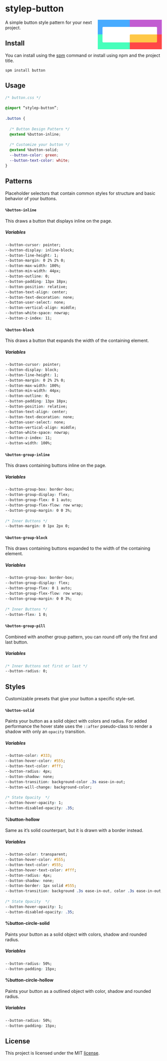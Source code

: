 # stylep-button

<img src=giticon.png title=stylep-button align=right height=95>

A simple button style pattern for your next project.

## Install
You can install using the [spm](https://github.com/stylep/stylep) command or install using npm and the project title.

``` shell
spm install button
```

## Usage
``` css
/* button.css */

@import “stylep-button”;

.button {

  /* Button Design Pattern */
  @extend %button-inline;

  /* Customize your button */
  @extend %button-solid;
  --button-color: green;
  --button-text-color: white;
}
```

## Patterns
Placeholder selectors that contain common styles for structure and basic behavior of your buttons.

#### `%button-inline`
This draws a button that displays inline on the page.

##### Variables

```css
--button-cursor: pointer;
--button-display: inline-block;
--button-line-height: 1;
--button-margin: 0 2% 2% 0;
--button-max-width: 100%;
--button-min-width: 44px;
--button-outline: 0;
--button-padding: 13px 18px;
--button-position: relative;
--button-text-align: center;
--button-text-decoration: none;
--button-user-select: none;
--button-vertical-align: middle;
--button-white-space: nowrap;
--button-z-index: 11;
```

#### `%button-block`
This draws a button that expands the width of the containing element.

##### Variables

```css
--button-cursor: pointer;
--button-display: block;
--button-line-height: 1;
--button-margin: 0 2% 2% 0;
--button-max-width: 100%;
--button-min-width: 44px;
--button-outline: 0;
--button-padding: 13px 18px;
--button-position: relative;
--button-text-align: center;
--button-text-decoration: none;
--button-user-select: none;
--button-vertical-align: middle;
--button-white-space: nowrap;
--button-z-index: 11;
--button-width: 100%;
```

#### `%button-group-inline`
This draws containing buttons inline on the page.

##### Variables

```css
--button-group-box: border-box;
--button-group-display: flex;
--button-group-flex: 0 1 auto;
--button-group-flex-flow: row wrap;
--button-group-margin: 0 0 3%;

/* Inner Buttons */
--button-margin: 0 1px 2px 0;
```

#### `%button-group-block`
This draws containing buttons expanded to the width of the containing element.

##### Variables

```css
--button-group-box: border-box;
--button-group-display: flex;
--button-group-flex: 0 1 auto;
--button-group-flex-flow: row wrap;
--button-group-margin: 0 0 3%;

/* Inner Buttons */
--button-flex: 1 0;
```

#### `%button-group-pill`
Combined with another group pattern, you can round off only the first and last button.

##### Variables

```css
/* Inner Buttons not first or last */
--button-radius: 0;
```

## Styles
Customizable presets that give your button a specific style-set.

#### `%button-solid`
Paints your button as a solid object with colors and radius. For added performance the hover state uses the `::after` pseudo-class to render a shadow with only an `opacity` transition.

##### Variables

```css
--button-color: #333;
--button-hover-color: #555;
--button-text-color: #fff;
--button-radius: 4px;
--button-shadow: none;
--button-transition: background-color .3s ease-in-out;
--button-will-change: background-color;

/* State Opacity  */
--button-hover-opacity: 1;
--button-disabled-opacity: .35;
```

#### %button-hollow
Same as it’s solid counterpart, but it is drawn with a border instead.

##### Variables

```css
--button-color: transparent;
--button-hover-color: #555;
--button-text-color: #555;
--button-hover-text-color: #fff;
--button-radius: 4px;
--button-shadow: none;
--button-border: 1px solid #555;
--button-transition: background .3s ease-in-out, color .3s ease-in-out;

/* State Opacity  */
--button-hover-opacity: 1;
--button-disabled-opacity: .35;
```

#### %button-circle-solid
Paints your button as a solid object with colors, shadow and rounded radius.

##### Variables

```css
--button-radius: 50%;
--button-padding: 15px;
```

#### %button-circle-hollow
Paints your button as a outlined object with color, shadow and rounded radius.

##### Variables

```css
--button-radius: 50%;
--button-padding: 15px;
```

## License
This project is licensed under the MIT [license](LICENSE).

